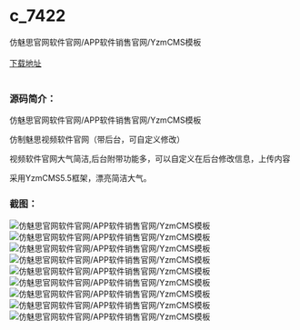 # c_7422
仿魅思官网软件官网/APP软件销售官网/YzmCMS模板
<br/></br>
[下载地址](https://www.uuid2.com/7422.html "下载地址")
<br/></br>
<h3>源码简介：</h3>
<p>仿魅思官网软件官网/APP软件销售官网/YzmCMS模板<p>
<p>仿制魅思视频软件官网（带后台，可自定义修改）<p>
<p>视频软件官网大气简洁,后台附带功能多，可以自定义在后台修改信息，上传内容<p>
<p>采用YzmCMS5.5框架，漂亮简洁大气。<p>
<h3>截图：</h3>
<img src="https://www.uuid2.com/wp-content/uploads/img/uimage/76061630034534.png" alt="仿魅思官网软件官网/APP软件销售官网/YzmCMS模板"><img src="https://www.uuid2.com/wp-content/uploads/img/uimage/19811630034549.png" alt="仿魅思官网软件官网/APP软件销售官网/YzmCMS模板"><img src="https://www.uuid2.com/wp-content/uploads/img/uimage/47611630034563.png" alt="仿魅思官网软件官网/APP软件销售官网/YzmCMS模板"><img src="https://www.uuid2.com/wp-content/uploads/img/uimage/51041630034585.png" alt="仿魅思官网软件官网/APP软件销售官网/YzmCMS模板"><img src="https://www.uuid2.com/wp-content/uploads/img/uimage/84541630034609.png" alt="仿魅思官网软件官网/APP软件销售官网/YzmCMS模板"><img src="https://www.uuid2.com/wp-content/uploads/img/uimage/73701630034622.png" alt="仿魅思官网软件官网/APP软件销售官网/YzmCMS模板"><img src="https://www.uuid2.com/wp-content/uploads/img/uimage/35571630034631.png" alt="仿魅思官网软件官网/APP软件销售官网/YzmCMS模板"><img src="https://www.uuid2.com/wp-content/uploads/img/uimage/67941630034658.png" alt="仿魅思官网软件官网/APP软件销售官网/YzmCMS模板"><img src="https://www.uuid2.com/wp-content/uploads/img/uimage/27621630034664.png" alt="仿魅思官网软件官网/APP软件销售官网/YzmCMS模板">
